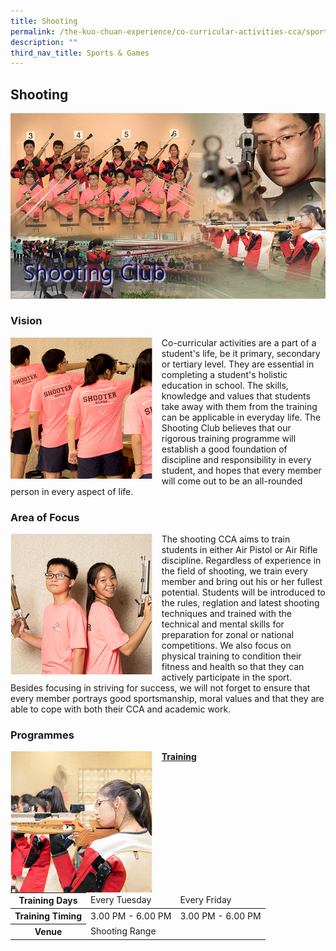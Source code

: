 ```yaml
---
title: Shooting
permalink: /the-kuo-chuan-experience/co-curricular-activities-cca/sports-n-games/shooting/
description: ""
third_nav_title: Sports & Games
---
```

## Shooting

![](/images/The%20Kuo%20Chuan%20Experience/CCA/Shooting/shooting%20club.jpg)

### Vision

<img src="/images/The%20Kuo%20Chuan%20Experience/CCA/Shooting/shooting1.jpg" style="width:45%;margin-right:15px;" align = "left">

Co-curricular activities are a part of a student's life, be it primary, secondary or tertiary level. They are essential in completing a student's holistic education in school. The skills, knowledge and values that students take away with them from the training can be applicable in everyday life. The Shooting Club believes that our rigorous training programme will establish a good foundation of discipline and responsibility in every student, and hopes that every member will come out to be an all-rounded person in every aspect of life.


### Area of Focus

<img src="/images/The%20Kuo%20Chuan%20Experience/CCA/Shooting/shooting2.jpg" style="width:45%;margin-right:15px;" align = "left">


The shooting CCA aims to train students in either Air Pistol or Air Rifle discipline. Regardless of experience in the field of shooting, we train every member and bring out his or her fullest potential. Students will be introduced to the rules, reglation and latest shooting techniques and trained with the technical and mental skills for preparation for zonal or national competitions. We also focus on physical training to condition their fitness and health so that they can actively participate in the sport. Besides focusing in striving for success, we will not forget to ensure that every member portrays good sportsmanship, moral values and that they are able to cope with both their CCA and academic work.

### Programmes

<img src="/images/The%20Kuo%20Chuan%20Experience/CCA/Shooting/shooting3.jpg" style="width:45%;margin-right:15px;" align = "left">

**<u>Training</u>**

<table>
<thead>
  <tr>
    <th>Training Days</th>
    <td>Every Tuesday</td>
    <td>Every Friday</td>
  </tr>
</thead>
<tbody>
  <tr>
    <th>Training Timing</th>
    <td>3.00 PM - 6.00 PM</td>
    <td>3.00 PM - 6.00 PM</td>
  </tr>
  <tr>
    <th>Venue</th>
    <td colspan="2">Shooting Range</td>
  </tr>
</tbody>
</table>